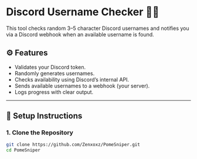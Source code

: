 # Discord Username Checker 🕵️‍♂️

This tool checks random 3–5 character Discord usernames and notifies you via a Discord webhook when an available username is found.

## ⚙️ Features

- Validates your Discord token.
- Randomly generates usernames.
- Checks availability using Discord’s internal API.
- Sends available usernames to a webhook (your server).
- Logs progress with clear output.

---

## 🚀 Setup Instructions

### 1. Clone the Repository

```bash
git clone https://github.com/Zenxoxz/PomeSniper.git
cd PomeSniper
